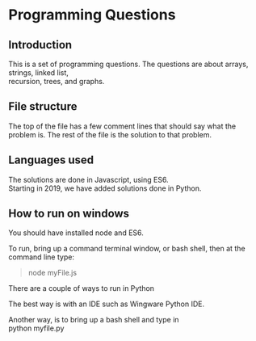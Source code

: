 # Programming Questions

## Introduction
 This is a set of programming questions.
 The questions are about arrays, strings, linked list,  
 recursion, trees, and graphs. 

## File structure
 The top of the file has a few comment lines 
 that should say what the problem is.
 The rest of the file is the solution to that problem.
 
## Languages used
 The solutions are done in Javascript, using ES6.  
 Starting in 2019, we have added solutions done in Python. 

## How to run on windows
 You should have installed node
 and ES6.

 To run, bring up a command terminal window,
 or bash shell,
 then at the command line type:
 >node myFile.js 

 There are a couple of ways to run in Python

 The best way is with an IDE such as
 Wingware Python IDE. 

 Another way, is to bring up a bash shell
 and type in  
 python myfile.py    